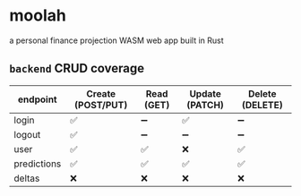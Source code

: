 # moolah
a personal finance projection WASM web app built in Rust

## `backend` CRUD coverage

| endpoint    | Create (POST/PUT)  | Read (GET)         | Update (PATCH)     | Delete (DELETE)    |
| ----------- | ------------------ | ------------------ | ------------------ | ------------------ |
| login       | :white_check_mark: | :heavy_minus_sign: | :white_check_mark: | :heavy_minus_sign: |
| logout      | :white_check_mark: | :heavy_minus_sign: | :heavy_minus_sign: | :heavy_minus_sign: |
| user        | :white_check_mark: | :white_check_mark: | :x:                | :white_check_mark: |
| predictions | :white_check_mark: | :white_check_mark: | :white_check_mark: | :white_check_mark: |
| deltas      | :x:                | :x:                | :x:                | :x:                 |


